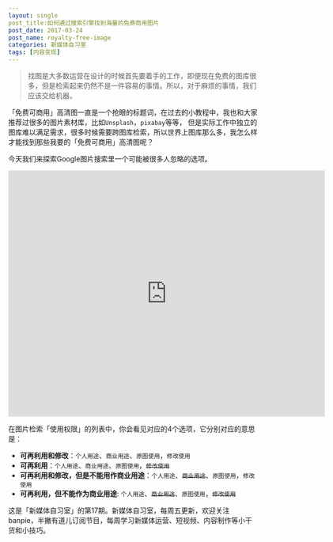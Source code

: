 ```yaml
---
layout: single
post_title:如何通过搜索引擎找到海量的免费商用图片
post_date: 2017-03-24
post_name: royalty-free-image
categories: 新媒体自习室
tags: [内容变现]
---
```


> 找图是大多数运营在设计的时候首先要着手的工作，即便现在免费的图库很多，但是检索起来仍然不是一件容易的事情。所以，对于麻烦的事情，我们应该交给机器。

「免费可商用」高清图一直是一个抢眼的标题词，在过去的小教程中，我也和大家推荐过很多的图片素材库，比如`Unsplash`，`pixabay`等等， 但是实际工作中独立的图库难以满足需求，很多时候需要跨图库检索，所以世界上图库那么多，我怎么样才能找到那些我要的「免费可商用」高清图呢？

今天我们来探索Google图片搜索里一个可能被很多人忽略的选项。

<iframe frameborder="0" width="640" height="498" src="https://v.qq.com/iframe/player.html?vid=n0386e2bl5f&tiny=0&auto=0" allowfullscreen></iframe>

在图片检索「使用权限」的列表中，你会看见对应的4个选项，它分别对应的意思是：

- **可再利用和修改**：`个人用途`、`商业用途`、`原图使用`，`修改使用`
- **可再利用**：`个人用途`、`商业用途`、`原图使用`，~~`修改使用`~~
- **可再利用和修改，但是不能用作商业用途**：`个人用途`、~~`商业用途`~~、`原图使用`，`修改使用`
- **可再利用，但不能作为商业用途**: `个人用途`、~~`商业用途`~~、`原图使用`，~~`修改使用`~~

这是「新媒体自习室」的第17期。新媒体自习室，每周五更新，欢迎关注banpie，半撇有道儿订阅节目，每周学习新媒体运营、短视频、内容制作等小干货和小技巧。